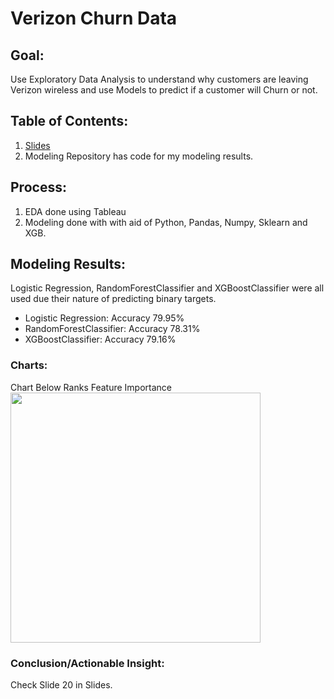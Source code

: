 # Verizon Churn Data

## Goal:
Use Exploratory Data Analysis to understand why customers are leaving Verizon wireless and use Models to predict if a customer will Churn or not. 

## Table of Contents:
1) [Slides](https://docs.google.com/presentation/d/19jq0jxF-sUyhBDR0EP22uYxHnliLPdfkO6FAPCJPHGQ/edit?usp=sharing)
2) Modeling Repository has code for my modeling results.

## Process:
1) EDA done using Tableau
2) Modeling done with with aid of Python, Pandas, Numpy, Sklearn and XGB.

## Modeling Results:
Logistic Regression, RandomForestClassifier and XGBoostClassifier were all used due their nature of predicting binary targets. 
* Logistic Regression: Accuracy 79.95%
* RandomForestClassifier: Accuracy 78.31%
* XGBoostClassifier: Accuracy 79.16%

### Charts:
Chart Below Ranks Feature Importance
<img src="Images/Hist.png" width="400">

### Conclusion/Actionable Insight:
Check Slide 20 in Slides.

